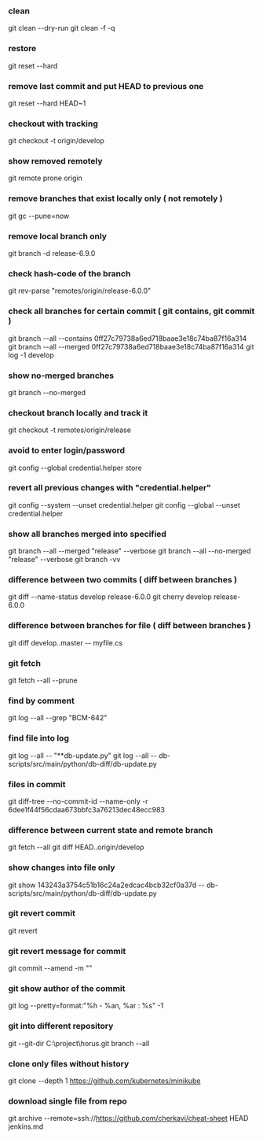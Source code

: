 ### clean 
git clean --dry-run
git clean -f -q

### restore
git reset --hard

### remove last commit and put HEAD to previous one
git reset --hard HEAD~1

### checkout with tracking
git checkout -t origin/develop

### show removed remotely
git remote prone origin

### remove branches that exist locally only ( not remotely )
git gc --pune=now

### remove local branch only
git branch -d release-6.9.0

### check hash-code of the branch
git rev-parse "remotes/origin/release-6.0.0"

### check all branches for certain commit ( git contains, git commit )
git branch --all --contains 0ff27c79738a6ed718baae3e18c74ba87f16a314
git branch --all --merged 0ff27c79738a6ed718baae3e18c74ba87f16a314
git log -1 develop

### show no-merged branches
git branch --no-merged

### checkout branch locally and track it
git checkout -t remotes/origin/release

### avoid to enter login/password
git config --global credential.helper store

### revert all previous changes with "credential.helper"
git config --system --unset credential.helper
git config --global --unset credential.helper

### show all branches merged into specified
git branch --all --merged "release" --verbose
git branch --all --no-merged "release" --verbose
git branch -vv

### difference between two commits ( diff between branches )
git diff --name-status develop release-6.0.0
git cherry develop release-6.0.0

### difference between branches for file ( diff between branches )
git diff develop..master -- myfile.cs

### git fetch
git fetch --all --prune

### find by comment
git log --all --grep "BCM-642"

### find file into log
git log --all -- "**db-update.py"
git log --all -- db-scripts/src/main/python/db-diff/db-update.py

### files in commit
git diff-tree --no-commit-id --name-only -r 6dee1f44f56cdaa673bbfc3a76213dec48ecc983

### difference between current state and remote branch
git fetch --all
git diff HEAD..origin/develop

### show changes into file only
git show 143243a3754c51b16c24a2edcac4bcb32cf0a37d -- db-scripts/src/main/python/db-diff/db-update.py

### git revert commit
git revert <commit>

### git revert message for commit
git commit --amend -m "<new message>"

### git show author of the commit
git log --pretty=format:"%h - %an, %ar : %s" <commit SHA> -1

### git into different repository
git --git-dir C:\project\horus\.git  branch --all

### clone only files without history
git clone --depth 1 https://github.com/kubernetes/minikube

### download single file from repo
git archive --remote=ssh://https://github.com/cherkavi/cheat-sheet HEAD jenkins.md
